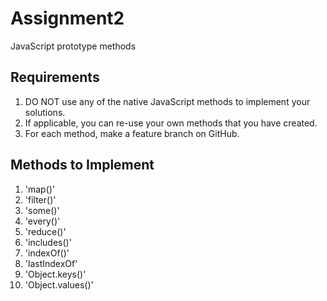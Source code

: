# Assignment2
JavaScript prototype methods

## Requirements
1. DO NOT use any of the native JavaScript methods to implement your solutions.
2. If applicable, you can re-use your own methods that you have created.
3. For each method, make a feature branch on GitHub.

## Methods to Implement
1. 'map()'
2. 'filter()'
3. 'some()'
4. 'every()'
5. 'reduce()'
6. 'includes()'
7. 'indexOf()'
8. 'lastIndexOf'
9. 'Object.keys()'
10. 'Object.values()'
